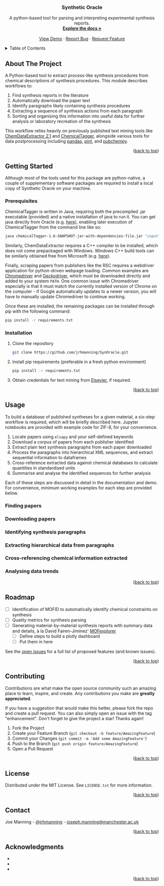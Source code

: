 <!-- Improved compatibility of back to top link: See: https://github.com/othneildrew/Best-README-Template/pull/73 -->
<a name="readme-top"></a>
<!--
*** Thanks for checking out the Best-README-Template. If you have a suggestion
*** that would make this better, please fork the repo and create a pull request
*** or simply open an issue with the tag "enhancement".
*** Don't forget to give the project a star!
*** Thanks again! Now go create something AMAZING! :D
-->



<!-- PROJECT SHIELDS -->
<!--
*** I'm using markdown "reference style" links for readability.
*** Reference links are enclosed in brackets [ ] instead of parentheses ( ).
*** See the bottom of this document for the declaration of the reference variables
*** for contributors-url, forks-url, etc. This is an optional, concise syntax you may use.
*** https://www.markdownguide.org/basic-syntax/#reference-style-links
-->




<!-- PROJECT LOGO -->

[//]: # (<br />)

[//]: # (<div align="center">)

[//]: # (  <a href="https://github.com/github_username/repo_name">)

[//]: # (    <img src="images/logo.png" alt="Logo" width="80" height="80">)

[//]: # (  </a>)

<h3 align="center">Synthetic Oracle</h3>
<div>
  <p align="center">
    A python-based tool for parsing and interpreting experimental synthesis reports.
    <br />
    <a href="https://github.com/jrhmanning/SynOracle/doc"><strong>Explore the docs »</strong></a>
    <br />
    <br />
    <a href="https://github.com/jrhmanning/SynOarcle/demo">View Demo</a>
    ·
    <a href="https://github.com/jrhmanning/SynOracle/issues">Report Bug</a>
    ·
    <a href="https://github.com/jrhmanning/SynOracle/issues">Request Feature</a>
  </p>
</div>



<!-- TABLE OF CONTENTS -->
<details>
  <summary>Table of Contents</summary>
  <ol>
    <li>
      <a href="#about-the-project">About The Project</a>
      <ul>
        <li><a href="#built-with">Built With</a></li>
      </ul>
    </li>
    <li>
      <a href="#getting-started">Getting Started</a>
      <ul>
        <li><a href="#prerequisites">Prerequisites</a></li>
        <li><a href="#installation">Installation</a></li>
      </ul>
    </li>
    <li><a href="#usage">Usage</a></li>
    <li><a href="#roadmap">Roadmap</a></li>
    <li><a href="#contributing">Contributing</a></li>
    <li><a href="#license">License</a></li>
    <li><a href="#contact">Contact</a></li>
    <li><a href="#acknowledgments">Acknowledgments</a></li>
  </ol>
</details>



<!-- ABOUT THE PROJECT -->
## About The Project

[//]: # ([![Product Name Screen Shot][product-screenshot]]&#40;https://example.com&#41;)

A Python-based tool to extract process-like synthesis procedures from chemical descriptions of synthesis procedures. This module describes workflows to:
1. Find synthesis reports in the literature
2. Automatically download the paper text
3. Identify paragraphs likely containing synthesis procedures
4. Extracting a sequence of synthesis actions from each paragraph
5. Sorting and organising this information into useful data for further analysis or laboratory recreation of the synthesis 

This workflow relies heavily on previously published text mining tools like [ChemDataExtractor 2.1](http://www.chemdataextractor2.org/) and [ChemicalTagger](https://chemicaltagger.ch.cam.ac.uk/), alongside various tools for data postprocessing including [pandas](https://pandas.pydata.org/), [pint](https://pint.readthedocs.io/en/stable/), and [pubchempy](https://pubchempy.readthedocs.io/en/latest/).

<!-- Here's a blank template to get started: To avoid retyping too much info. Do a search and replace with your text editor for the following: `github_username`, `repo_name`, `twitter_handle`, `linkedin_username`, `email_client`, `email`, `project_title`, `project_description` -->

<p align="right">(<a href="#readme-top">back to top</a>)</p>


<!-- GETTING STARTED -->
## Getting Started

Although most of the tools used for this package are python-native, a couple of supplementary software packages are required to install a local copy of Synthetic Oracle on your machine.

### Prerequisites

ChemicalTagger is written in Java, requiring both the precompiled .jar executable (provided) and a native installation of java to run it. 
You can get java directly from Oracle (e.g. [here](https://www.oracle.com/uk/java/technologies/downloads/#java17)), enabling later execution of ChemicalTagger from the command line like so:
  ```sh
  java chemicalTagger-1.6-SNAPSHOT-jar-with-dependencies-file.jar "inputfile.txt" "outputfile.xml"
  ```

Similarly, ChemDataExtractor requires a C++ compiler to be installed, which does not come prepackaged with Windows. Windows C++ build tools can be similarly obtained free from Microsoft (e.g. [here](https://visualstudio.microsoft.com/downloads/)).

Finally, scraping papers from publishers like the RSC requires a webdriver application for python-driven webpage loading. Common examples are [Chromedriver](https://chromedriver.chromium.org/downloads) and [Geckodriver](https://github.com/mozilla/geckodriver/releases), which must be downloaded directly and added to your system `PATH`. One common issue with Chromedriver especially is that it must match the currently installed version of Chrome on the computer - if Google automatically updates to a newer version, you will have to manually update Chromedriver to continue working.

Once these are installed, the remaining packages can be installed through pip with the following command:

   ```sh
   pip install -r requirements.txt
   ```

### Installation

1. Clone the repository
   ```sh
   git clone https://github.com/jrhmanning/SynOracle.git
   ```
2. Install pip requirements (preferable in a fresh python environment)
   ```sh
   pip install -r requirements.txt
   ```
3. Obtain credentials for text mining from [Elsevier](https://dev.elsevier.com/), if required.

<p align="right">(<a href="#readme-top">back to top</a>)</p>



<!-- USAGE EXAMPLES -->
## Usage

To build a database of published syntheses for a given material, a six-step workflow is required, which will be briefly described here. Jupyter notebooks are provided with example code for ZIF-8, for your convenience.

1. Locate papers using `elsapy` and your self-defined keywords
2. Download a corpus of papers from each publisher identified
3. Extract plain text synthesis paragraphs from each paper downloaded
4. Process the paragraphs into hierarchical XML sequences, and extract sequential information to dataframes
5. Cross-reference extracted data against chemical databases to calculate quantities in standardised units
6. Summarise and analyse the identified sequences for further analysis

Each of these steps are discussed in detail in the documentation and demo. For convenience, minimum working examples for each step are provided below. 

### Finding papers


### Downloading papers
<!-- Generally speaking, each publisher has their own internal rules for text and data mining (TDM), including unique file formats for each individual paper as well as unique methods of accessing them. This document won’t provide an exhaustive guide (which can be found elsewhere) but will attempt to give an overview of the field using case studies from some of the largest chemical publishers. In general, there are three different strategies to perform TDM through a publisher – by interfacing with a human, with the publisher’s website directly, or with an online REST API, or. Each of these methods is contingent on your institution having a subscription with the publisher in question, which you check by trying to manually access the paper using your institutional login. --> 


### Identifying synthesis paragraphs

### Extracting hierarchical data from paragraphs

### Cross-referencing chemical information extracted

### Analysing data trends



<!-- Use this space to show useful examples of how a project can be used. Additional screenshots, code examples and demos work well in this space. You may also link to more resources.

_For more examples, please refer to the [Documentation](https://example.com)_
-->
<p align="right">(<a href="#readme-top">back to top</a>)</p>



<!-- ROADMAP -->
## Roadmap

- [ ] Identification of MOFID to automatically identify chemical constraints on synthesis
- [ ] Quality metrics for synthesis parsing
- [ ] Generating material-by-material synthesis reports with summary data and details, à la David Fairen-Jiminez' [MOFexplorer](http://aam.ceb.cam.ac.uk/mofexplorer.html)
    - [ ] Define steps to build a plotly dashboard
    - [ ] Put them in here

See the [open issues](https://github.com/github_username/repo_name/issues) for a full list of proposed features (and known issues).

<p align="right">(<a href="#readme-top">back to top</a>)</p>



<!-- CONTRIBUTING -->
## Contributing

Contributions are what make the open source community such an amazing place to learn, inspire, and create. Any contributions you make are **greatly appreciated**.

If you have a suggestion that would make this better, please fork the repo and create a pull request. You can also simply open an issue with the tag "enhancement".
Don't forget to give the project a star! Thanks again!

1. Fork the Project
2. Create your Feature Branch (`git checkout -b feature/AmazingFeature`)
3. Commit your Changes (`git commit -m 'Add some AmazingFeature'`)
4. Push to the Branch (`git push origin feature/AmazingFeature`)
5. Open a Pull Request

<p align="right">(<a href="#readme-top">back to top</a>)</p>



<!-- LICENSE -->
## License

Distributed under the MIT License. See `LICENSE.txt` for more information.

<p align="right">(<a href="#readme-top">back to top</a>)</p>



<!-- CONTACT -->
## Contact

Joe Manning - [@jrhmanning](https://twitter.com/jrhmanning) - joseph.manning@manchester.ac.uk

<!-- Project Link: [https://github.com/github_username/repo_name](https://github.com/github_username/repo_name) -->

<p align="right">(<a href="#readme-top">back to top</a>)</p>



<!-- ACKNOWLEDGMENTS -->
## Acknowledgments

* []()
* []()
* []()

<p align="right">(<a href="#readme-top">back to top</a>)</p>



<!-- MARKDOWN LINKS & IMAGES -->
<!-- https://www.markdownguide.org/basic-syntax/#reference-style-links -->
[contributors-shield]: https://img.shields.io/github/contributors/github_username/repo_name.svg?style=for-the-badge
[contributors-url]: https://github.com/github_username/repo_name/graphs/contributors
[forks-shield]: https://img.shields.io/github/forks/github_username/repo_name.svg?style=for-the-badge
[forks-url]: https://github.com/github_username/repo_name/network/members
[stars-shield]: https://img.shields.io/github/stars/github_username/repo_name.svg?style=for-the-badge
[stars-url]: https://github.com/github_username/repo_name/stargazers
[issues-shield]: https://img.shields.io/github/issues/github_username/repo_name.svg?style=for-the-badge
[issues-url]: https://github.com/github_username/repo_name/issues
[license-shield]: https://img.shields.io/github/license/github_username/repo_name.svg?style=for-the-badge
[license-url]: https://github.com/github_username/repo_name/blob/master/LICENSE.txt
[linkedin-shield]: https://img.shields.io/badge/-LinkedIn-black.svg?style=for-the-badge&logo=linkedin&colorB=555
[linkedin-url]: https://linkedin.com/in/linkedin_username
[product-screenshot]: images/screenshot.png
[Next.js]: https://img.shields.io/badge/next.js-000000?style=for-the-badge&logo=nextdotjs&logoColor=white
[Next-url]: https://nextjs.org/
[React.js]: https://img.shields.io/badge/React-20232A?style=for-the-badge&logo=react&logoColor=61DAFB
[React-url]: https://reactjs.org/
[Vue.js]: https://img.shields.io/badge/Vue.js-35495E?style=for-the-badge&logo=vuedotjs&logoColor=4FC08D
[Vue-url]: https://vuejs.org/
[Angular.io]: https://img.shields.io/badge/Angular-DD0031?style=for-the-badge&logo=angular&logoColor=white
[Angular-url]: https://angular.io/
[Svelte.dev]: https://img.shields.io/badge/Svelte-4A4A55?style=for-the-badge&logo=svelte&logoColor=FF3E00
[Svelte-url]: https://svelte.dev/
[Laravel.com]: https://img.shields.io/badge/Laravel-FF2D20?style=for-the-badge&logo=laravel&logoColor=white
[Laravel-url]: https://laravel.com
[Bootstrap.com]: https://img.shields.io/badge/Bootstrap-563D7C?style=for-the-badge&logo=bootstrap&logoColor=white
[Bootstrap-url]: https://getbootstrap.com
[JQuery.com]: https://img.shields.io/badge/jQuery-0769AD?style=for-the-badge&logo=jquery&logoColor=white
[JQuery-url]: https://jquery.com 
